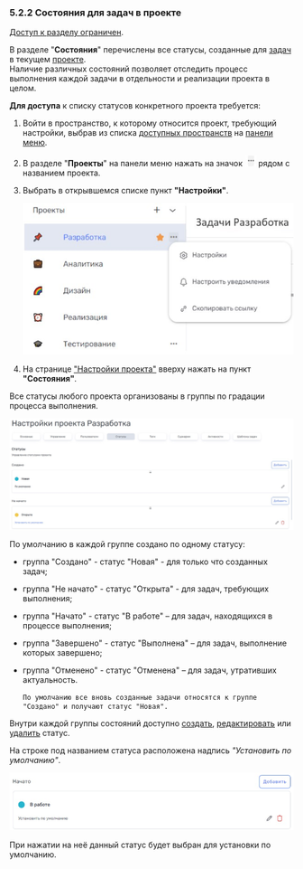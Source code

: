 ### 5.2.2 Состояния для задач в проекте

[Доступ к разделу ограничен](../../../9_roles_&_access/9.2_access.md).

В разделе "**Состояния**" перечислены все статусы, созданные для [задач](../../../6_task/6_task.md) в текущем [проекте](../../5_project.md).  
Наличие различных состояний позволяет отследить процесс выполнения каждой задачи в отдельности и реализации проекта в целом.  

**Для доступа** к списку статусов конкретного проекта требуется:

1. Войти в пространство, к которому относится проект, требующий настройки, выбрав из списка [доступных пространств](../../../4_workspace/4.1_me_workspaces.md) на [панели меню](../../../3_menu/3_menu.md).  
2. В разделе "**Проекты**" на панели меню нажать на значок ![три точки](/imgs/значок_3точки.jpg) рядом с названием проекта.  
3. Выбрать в открывшемся списке пункт **"Настройки"**.

   ![project-3](/imgs/project-3.jpg)

4. На странице ["Настройки проекта"](../5.2_settings.md) вверху нажать на пункт **"Состояния"**.

Все статусы любого проекта организованы в группы по градации процесса выполнения.  

![5.2.2-1](/imgs/5.2.2-1.jpg)

По умолчанию в каждой группе создано по одному статусу:

- группа "Создано" - статус "Новая" - для только что созданных задач;
- группа "Не начато" - статус "Открыта" - для задач, требующих выполнения;
- группа "Начато" - статус "В работе" – для задач, находящихся в процессе выполнения;
- группа "Завершено" - статус "Выполнена" – для задач, выполнение которых завершено;
- группа "Отменено" - статус "Отменена" – для задач, утративших актуальность.  

      По умолчанию все вновь созданные задачи относятся к группе "Создано" и получают статус "Новая".

Внутри каждой группы состояний доступно [создать](5.2.2.1_create.md), [редактировать](5.2.2.2_edit.md) или [удалить](5.2.2.3_delete.md) статус.

На строке под названием статуса расположена надпись *"Установить по умолчанию"*.

![5.2.2-2](/imgs/5.2.2-2.jpg)

При нажатии на неё данный статус будет выбран для установки по умолчанию.
